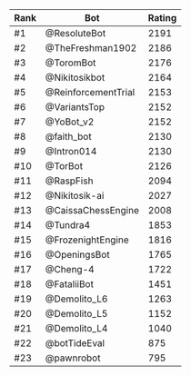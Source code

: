 Rank|Bot|Rating
---|---|---
#1|@ResoluteBot|2191
#2|@TheFreshman1902|2186
#3|@ToromBot|2176
#4|@Nikitosikbot|2164
#5|@ReinforcementTrial|2153
#6|@VariantsTop|2152
#7|@YoBot_v2|2152
#8|@faith_bot|2130
#9|@Intron014|2130
#10|@TorBot|2126
#11|@RaspFish|2094
#12|@Nikitosik-ai|2027
#13|@CaissaChessEngine|2008
#14|@Tundra4|1853
#15|@FrozenightEngine|1816
#16|@OpeningsBot|1765
#17|@Cheng-4|1722
#18|@FataliiBot|1451
#19|@Demolito_L6|1263
#20|@Demolito_L5|1152
#21|@Demolito_L4|1040
#22|@botTideEval|875
#23|@pawnrobot|795

